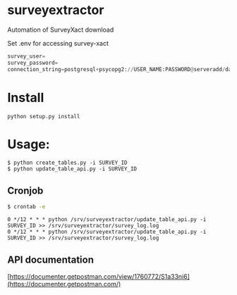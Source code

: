 # surveyextractor
Automation of SurveyXact download

Set .env for accessing survey-xact
```python
survey_user=
survey_password=
connection_string=postgresql+psycopg2://USER_NAME:PASSWORD@serveradd/database
```

# Install

```python setup.py install```

# Usage:

```shell
$ python create_tables.py -i SURVEY_ID
$ python update_table_api.py -i SURVEY_ID
```

## Cronjob
```bash
$ crontab -e
```
```
0 */12 * * * python /srv/surveyextractor/update_table_api.py -i SURVEY_ID >> /srv/surveyextractor/survey_log.log
0 */12 * * * python /srv/surveyextractor/update_table_api.py -i SURVEY_ID >> /srv/surveyextractor/survey_log.log
```

## API documentation
[https://documenter.getpostman.com/view/1760772/S1a33ni6](https://documenter.getpostman.com/)

